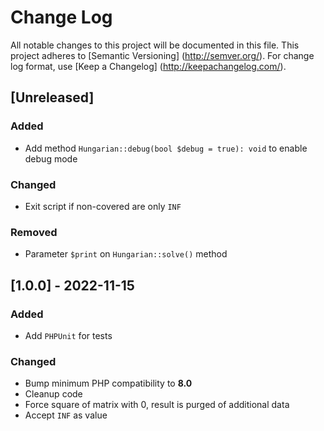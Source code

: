 # Change Log

All notable changes to this project will be documented in this file. This project adheres
to [Semantic Versioning] (http://semver.org/). For change log format,
use [Keep a Changelog] (http://keepachangelog.com/).

## [Unreleased]

### Added

- Add method `Hungarian::debug(bool $debug = true): void` to enable debug mode

### Changed

- Exit script if non-covered are only `INF`

### Removed

- Parameter `$print` on `Hungarian::solve()` method

## [1.0.0] - 2022-11-15

### Added

- Add `PHPUnit` for tests

### Changed

- Bump minimum PHP compatibility to **8.0**
- Cleanup code
- Force square of matrix with 0, result is purged of additional data
- Accept `INF` as value